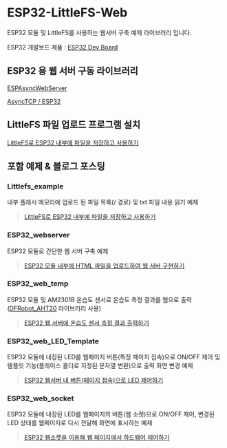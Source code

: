 # ESP32-LittleFS-Web  

ESP32 모듈 및 LittleFS를 사용하는 웹서버 구축 예제 라이브러리 입니다.  

ESP32 개발보드 제품 : [ESP32 Dev Board](https://www.eleparts.co.kr/goods/catalog?code=001700360007)  

## ESP32 용 웹 서버 구동 라이브러리  

[ESPAsyncWebServer](https://github.com/me-no-dev/ESPAsyncWebServer)  

[AsyncTCP / ESP32](https://github.com/me-no-dev/AsyncTCP)  

## LittleFS 파일 업로드 프로그램 설치  

[LittleFS로 ESP32 내부에 파일을 저장하고 사용하기](https://blog.naver.com/elepartsblog/223494337611)  

## 포함 예제 & 블로그 포스팅  

### Littlefs_example  

내부 플래시 메모리에 업로드 된 파일 목록(/ 경로) 및 txt 파일 내용 읽기 예제  

> [LittleFS로 ESP32 내부에 파일을 저장하고 사용하기](https://blog.naver.com/elepartsblog/223494337611)  

### ESP32_webserver  

ESP32 모듈로 간단한 웹 서버 구축 예제  

> [ESP32 모듈 내부에 HTML 파일을 업로드하여 웹 서버 구현하기](https://blog.naver.com/elepartsblog/223501080152)

### ESP32_web_temp  

ESP32 모듈 및 AM2301B 온습도 센서로 온습도 측정 결과를 웹으로 출력 ([DFRobot_AHT20](https://github.com/DFRobot/DFRobot_AHT20) 라이브러리 사용)  

> [ESP32 웹 서버에 온습도 센서 측정 결과 출력하기](https://blog.naver.com/elepartsblog/223517972648)  

### ESP32_web_LED_Template  

ESP32 모듈에 내장된 LED를 웹페이지 버튼(특정 페이지 접속)으로 ON/OFF 제어 및 템플릿 기능(플레이스 홀더로 지정된 문자열 변환)으로 출력 화면 변경 예제  

> [ESP32 웹서버 내 버튼(페이지 접속)으로 LED 제어하기](https://blog.naver.com/elepartsblog/223561346511)  

### ESP32_web_socket  

ESP32 모듈에 내장된 LED를 웹페이지의 버튼(웹 소켓)으로 ON/OFF 제어, 변경된 LED 상태를 웹페이지로 다시 전달해 화면에 표시하는 예제  
  
> [ESP32 웹소켓을 이용해 웹 페이지에서 하드웨어 제어하기](https://blog.naver.com/elepartsblog/223594251360)  
  
